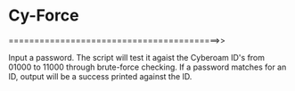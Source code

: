 # Cy-Force
=========================================>>

Input a password. The script will test it agaist the Cyberoam ID's from 01000 to 11000 through brute-force checking.
If a password matches for an ID, output will be a success printed against the ID.
